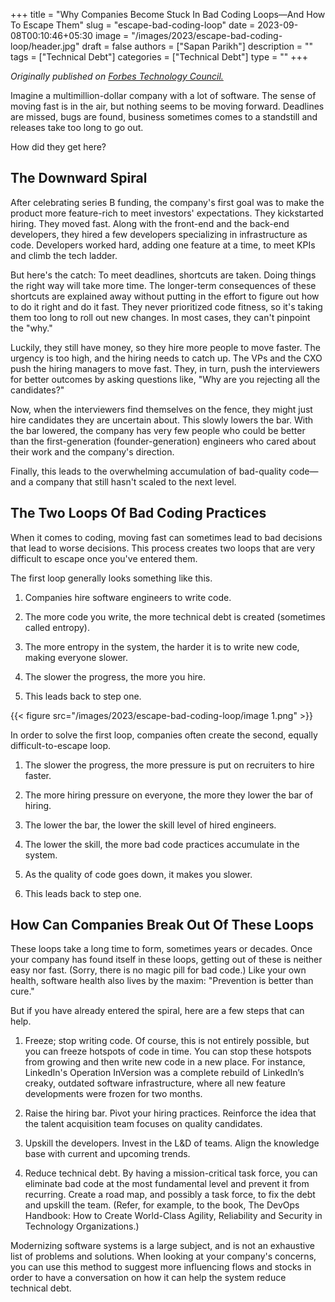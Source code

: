 +++
title = "Why Companies Become Stuck In Bad Coding Loops—And How To Escape Them"
slug = "escape-bad-coding-loop"
date = 2023-09-08T00:10:46+05:30
image = "/images/2023/escape-bad-coding-loop/header.jpg"
draft = false
authors = ["Sapan Parikh"]
description = ""
tags = ["Technical Debt"]
categories = ["Technical Debt"]
type = ""
+++

<i> Originally published on [Forbes Technology Council.](https://www.forbes.com/sites/forbestechcouncil/2023/07/25/why-companies-become-stuck-in-bad-coding-loops-and-how-to-escape-them/?utm_content=257995675&utm_medium=social&utm_source=linkedin&hss_channel=lcp-11075183&sh=579c75586808)</i>

Imagine a multimillion-dollar company with a lot of software. The sense of moving fast is in the air, but nothing seems to be moving forward. Deadlines are missed, bugs are found, business sometimes comes to a standstill and releases take too long to go out.

How did they get here?

## The Downward Spiral

After celebrating series B funding, the company's first goal was to make the product more feature-rich to meet investors' expectations. They kickstarted hiring. They moved fast. Along with the front-end and the back-end developers, they hired a few developers specializing in infrastructure as code. Developers worked hard, adding one feature at a time, to meet KPIs and climb the tech ladder.

But here's the catch: To meet deadlines, shortcuts are taken. Doing things the right way will take more time. The longer-term consequences of these shortcuts are explained away without putting in the effort to figure out how to do it right and do it fast. They never prioritized code fitness, so it's taking them too long to roll out new changes. In most cases, they can't pinpoint the "why."

Luckily, they still have money, so they hire more people to move faster. The urgency is too high, and the hiring needs to catch up. The VPs and the CXO push the hiring managers to move fast. They, in turn, push the interviewers for better outcomes by asking questions like, "Why are you rejecting all the candidates?"

Now, when the interviewers find themselves on the fence, they might just hire candidates they are uncertain about. This slowly lowers the bar. With the bar lowered, the company has very few people who could be better than the first-generation (founder-generation) engineers who cared about their work and the company's direction.

Finally, this leads to the overwhelming accumulation of bad-quality code—and a company that still hasn't scaled to the next level.

## The Two Loops Of Bad Coding Practices

When it comes to coding, moving fast can sometimes lead to bad decisions that lead to worse decisions. This process creates two loops that are very difficult to escape once you've entered them.

The first loop generally looks something like this.

1. Companies hire software engineers to write code.

2. The more code you write, the more technical debt is created (sometimes called entropy).

3. The more entropy in the system, the harder it is to write new code, making everyone slower.

4. The slower the progress, the more you hire.

5. This leads back to step one.

{{< figure src="/images/2023/escape-bad-coding-loop/image 1.png" >}}

In order to solve the first loop, companies often create the second, equally difficult-to-escape loop.

1. The slower the progress, the more pressure is put on recruiters to hire faster.

2. The more hiring pressure on everyone, the more they lower the bar of hiring.

3. The lower the bar, the lower the skill level of hired engineers.

4. The lower the skill, the more bad code practices accumulate in the system.

5. As the quality of code goes down, it makes you slower.

6. This leads back to step one.

## How Can Companies Break Out Of These Loops

These loops take a long time to form, sometimes years or decades. Once your company has found itself in these loops, getting out of these is neither easy nor fast. (Sorry, there is no magic pill for bad code.) Like your own health, software health also lives by the maxim: "Prevention is better than cure."

But if you have already entered the spiral, here are a few steps that can help.

1. Freeze; stop writing code. Of course, this is not entirely possible, but you can freeze hotspots of code in time. You can stop these hotspots from growing and then write new code in a new place. For instance, LinkedIn's Operation InVersion was a complete rebuild of LinkedIn’s creaky, outdated software infrastructure, where all new feature developments were frozen for two months.

2. Raise the hiring bar. Pivot your hiring practices. Reinforce the idea that the talent acquisition team focuses on quality candidates.

3. Upskill the developers. Invest in the L&D of teams. Align the knowledge base with current and upcoming trends.

4. Reduce technical debt. By having a mission-critical task force, you can eliminate bad code at the most fundamental level and prevent it from recurring. Create a road map, and possibly a task force, to fix the debt and upskill the team. (Refer, for example, to the book, The DevOps Handbook: How to Create World-Class Agility, Reliability and Security in Technology Organizations.)

Modernizing software systems is a large subject, and is not an exhaustive list of problems and solutions. When looking at your company's concerns, you can use this method to suggest more influencing flows and stocks in order to have a conversation on how it can help the system reduce technical debt.

